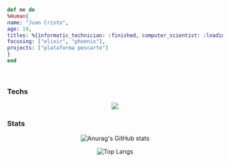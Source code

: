 ```elixir
def me do 
%Human{
name: "Juan Cristo",
age: 19,
titles: %{informatic_technician: :finished, computer_scientist: :loading},
focusing: ["elixir", "phoenix"],
projects: ["plataforma pescarte"]
}
end

```

<br> 

### Techs
<p align="center">
  <a href="https://skillicons.dev">
    <img src="https://skillicons.dev/icons?i=elixir,postgres,javascript,react" />
  </a>
</p>

### Stats

<div align="center">
  
![Anurag's GitHub stats](https://github-readme-stats.vercel.app/api?username=juanzeen&show_icons=true&theme=tokyonight)

![Top Langs](https://github-readme-stats.vercel.app/api/top-langs/?username=juanzeen&layout=compact&theme=tokyonight)
</div>


